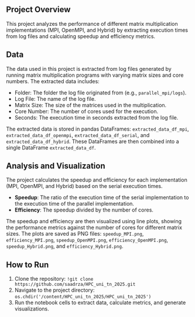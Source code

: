 ## Project Overview

This project analyzes the performance of different matrix multiplication implementations (MPI, OpenMPI, and Hybrid) by extracting execution times from log files and calculating speedup and efficiency metrics.

## Data

The data used in this project is extracted from log files generated by running matrix multiplication programs with varying matrix sizes and core numbers. The extracted data includes:

- Folder: The folder the log file originated from (e.g., `parallel_mpi/logs`).
- Log File: The name of the log file.
- Matrix Size: The size of the matrices used in the multiplication.
- Core Number: The number of cores used for the execution.
- Seconds: The execution time in seconds extracted from the log file.

The extracted data is stored in pandas DataFrames: `extracted_data_df_mpi`, `extracted_data_df_openmpi`, `extracted_data_df_serial`, and `extracted_data_df_hybrid`. These DataFrames are then combined into a single DataFrame `extracted_data_df`.

## Analysis and Visualization

The project calculates the speedup and efficiency for each implementation (MPI, OpenMPI, and Hybrid) based on the serial execution times.

- **Speedup**: The ratio of the execution time of the serial implementation to the execution time of the parallel implementation.
- **Efficiency**: The speedup divided by the number of cores.

The speedup and efficiency are then visualized using line plots, showing the performance metrics against the number of cores for different matrix sizes. The plots are saved as PNG files: `speedup_MPI.png`, `efficiency_MPI.png`, `speedup_OpenMPI.png`, `efficiency_OpenMPI.png`, `speedup_Hybrid.png`, and `efficiency_Hybrid.png`.

## How to Run

1. Clone the repository: `!git clone https://github.com/saadrza/HPC_uni_tn_2025.git`
2. Navigate to the project directory: `os.chdir('/content/HPC_uni_tn_2025/HPC_uni_tn_2025')`
3. Run the notebook cells to extract data, calculate metrics, and generate visualizations.
